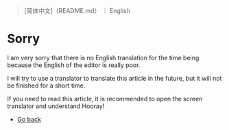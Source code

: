 > [简体中文]（README.md） ｜ English

# Sorry

I am very sorry that there is no English translation for the time being because the English of the editor is really poor.

I will try to use a translator to translate this article in the future, but it will not be finished for a short time.

If you need to read this article, it is recommended to open the screen translator and understand Hooray!

- [Go back](README.md)
